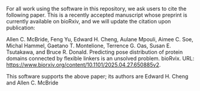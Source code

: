 For all work using the software in this repository, we ask users to cite the following paper. This is a recently accepted manuscript whose preprint is currently available on bioRxiv, and we will update the citation upon publication:

Allen C. McBride, Feng Yu, Edward H. Cheng, Aulane Mpouli, Aimee C. Soe, Michal Hammel, Gaetano T. Montelione, Terrence G. Oas, Susan E. Tsutakawa, and Bruce R. Donald. Predicting pose distribution of protein domains connected by flexible linkers is an unsolved problem. bioRvix. URL: https://www.biorxiv.org/content/10.1101/2025.04.27.650885v2.

This software supports the above paper; its authors are Edward H. Cheng and Allen C. McBride
